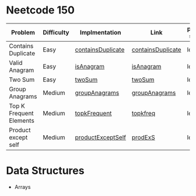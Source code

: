 # Neetcode 150

| Problem                 | Difficulty | Implmentation                                                  | Link                                                                   | problem source |
| ----------------------- | ---------- | -------------------------------------------------------------- | ---------------------------------------------------------------------- | -------------- |
| Contains Duplicate      | Easy       | [containsDuplicate](./arraysandhashing/containsdupplicate.go)  | [containsDuplicate](https://leetcode.com/problems/contains-duplicate)  | leetcode       |
| Valid Anagram           | Easy       | [isAnagram](./arraysandhashing/isAnagram.go)                   | [isAnagram](https://leetcode.com/problems/valid-anagram)               | leetcode       |
| Two Sum                 | Easy       | [twoSum](./arraysandhashing/twoSum.go)                         | [twoSum](https://leetcode.com/problems/two-sum/)                       | leetcode       |
| Group Anagrams          | Medium     | [groupAnagrams](./arraysandhashing/groupAnagrams.go)           | [groupAnagrams](https://leetcode.com/problems/group-anagrams/)         | leetcode       |
| Top K Frequent Elements | Medium     | [topkFrequent](./arraysandhashing/topkfrequentelements.go)     | [topkfreq](https://leetcode.com/problems/top-k-frequent-elements/)     | leetcode       |
| Product except self     | Medium     | [productExceptSelf](./arraysandhashing/productExceptSelf.go)   | [prodExS](https://leetcode.com/problems/product-of-array-except-self/) | leetcode       |
# Data Structures


- Arrays
